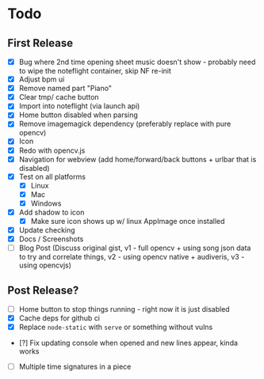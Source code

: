 # Todo

## First Release

- [x] Bug where 2nd time opening sheet music doesn't show - probably need to wipe the noteflight container, skip NF re-init
- [x] Adjust bpm ui
- [x] Remove named part "Piano"
- [x] Clear tmp/ cache button
- [x] Import into noteflight (via launch api)
- [x] Home button disabled when parsing
- [x] Remove imagemagick dependency (preferably replace with pure opencv)
- [x] Icon
- [x] Redo with opencv.js
- [x] Navigation for webview (add home/forward/back buttons + urlbar that is disabled)
- [x] Test on all platforms
  - [x] Linux
  - [x] Mac
  - [x] Windows
- [x] Add shadow to icon
  - [x] Make sure icon shows up w/ linux AppImage once installed
- [x] Update checking
- [x] Docs / Screenshots
- [ ] Blog Post (Discuss original gist, v1 - full opencv + using song json data to try and correlate things, v2 - using opencv native + audiveris, v3 - using opencvjs)

## Post Release?

- [ ] Home button to stop things running - right now it is just disabled
- [x] Cache deps for github ci
- [x] Replace `node-static` with `serve` or something without vulns
- [?] Fix updating console when opened and new lines appear, kinda works

- [ ] Multiple time signatures in a piece
